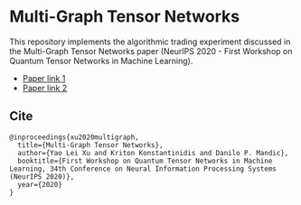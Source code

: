 # Multi-Graph Tensor Networks

This repository implements the algorithmic trading experiment discussed in the Multi-Graph Tensor Networks paper (NeurIPS 2020 - First Workshop on Quantum Tensor Networks in Machine Learning).

- [Paper link 1](https://arxiv.org/abs/2010.13209)
- [Paper link 2](https://tensorworkshop.github.io/NeurIPS2020/accepted_papers/MGTN_final.pdf) 

## Cite

```
@inproceedings{xu2020multigraph,
  title={Multi-Graph Tensor Networks},
  author={Yao Lei Xu and Kriton Konstantinidis and Danilo P. Mandic},
  booktitle={First Workshop on Quantum Tensor Networks in Machine Learning, 34th Conference on Neural Information Processing Systems (NeurIPS 2020)},
  year={2020}
}
```

